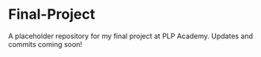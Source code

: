# Final-Project
A placeholder repository for my final project at PLP Academy. Updates and commits coming soon!

